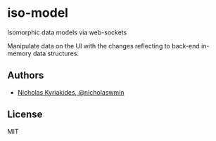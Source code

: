 # iso-model
Isomorphic data models via web-sockets

Manipulate data on the UI with the changes reflecting to back-end in-memory data
structures.

## Authors

- [Nicholas Kyriakides, @nicholaswmin][nicholaswmin]

## License

MIT

[nicholaswmin]: https://github.com/nicholaswmin
